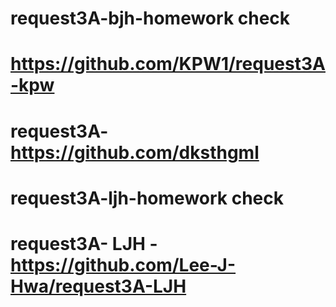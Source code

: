 # request3A-bjh-homework check

# https://github.com/KPW1/request3A-kpw

# request3A-https://github.com/dksthgml

# request3A-ljh-homework check

# request3A- LJH - https://github.com/Lee-J-Hwa/request3A-LJH
